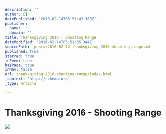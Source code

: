 ```yaml
---
description: ''
author: []
datePublished: '2016-02-14T05:51:43.360Z'
publisher:
  name: ''
  domain: ''
title: Thanksgiving 2016 - Shooting Range
dateModified: '2016-02-14T05:51:35.344Z'
sourcePath: _posts/2016-02-14-thanksgiving-2016-shooting-range.md
published: true
starred: true
inFeed: true
hasPage: true
inNav: false
url: thanksgiving-2016-shooting-range/index.html
_context: 'http://schema.org'
_type: Article

---
```

# Thanksgiving 2016 - Shooting Range
![](https://the-grid-user-content.s3-us-west-2.amazonaws.com/3a555dea-dd3f-4b98-b864-030f4299abec.png)